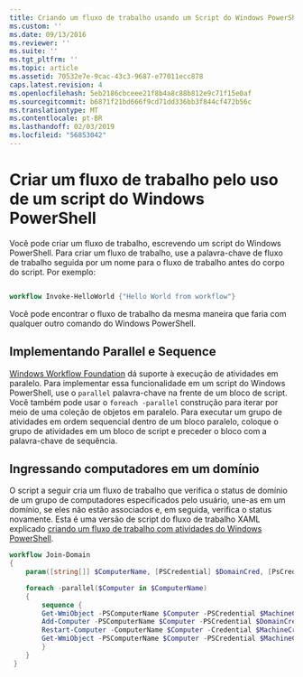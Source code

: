 ```yaml
---
title: Criando um fluxo de trabalho usando um Script do Windows PowerShell | Microsoft Docs
ms.custom: ''
ms.date: 09/13/2016
ms.reviewer: ''
ms.suite: ''
ms.tgt_pltfrm: ''
ms.topic: article
ms.assetid: 70532e7e-9cac-43c3-9687-e77011ecc878
caps.latest.revision: 4
ms.openlocfilehash: 5eb2186cbceee21f8b4a8c88b812e9c71f15e0af
ms.sourcegitcommit: b6871f21bd666f9cd71dd336bb3f844cf472b56c
ms.translationtype: MT
ms.contentlocale: pt-BR
ms.lasthandoff: 02/03/2019
ms.locfileid: "56853042"
---
```

# <a name="creating-a-workflow-by-using-a-windows-powershell-script"></a>Criar um fluxo de trabalho pelo uso de um script do Windows PowerShell

Você pode criar um fluxo de trabalho, escrevendo um script do Windows PowerShell. Para criar um fluxo de trabalho, use a palavra-chave de fluxo de trabalho seguida por um nome para o fluxo de trabalho antes do corpo do script. Por exemplo:

```powershell

workflow Invoke-HelloWorld {"Hello World from workflow"}
```

Você pode encontrar o fluxo de trabalho da mesma maneira que faria com qualquer outro comando do Windows PowerShell.

## <a name="implementing-parallel-and-sequence"></a>Implementando Parallel e Sequence

[Windows Workflow Foundation](https://msdn.microsoft.com/en-us/library/ms735967.aspx) dá suporte à execução de atividades em paralelo. Para implementar essa funcionalidade em um script do Windows PowerShell, use o `parallel` palavra-chave na frente de um bloco de script. Você também pode usar o `foreach -parallel` construção para iterar por meio de uma coleção de objetos em paralelo. Para executar um grupo de atividades em ordem sequencial dentro de um bloco paralelo, coloque o grupo de atividades em um bloco de script e preceder o bloco com a palavra-chave de sequência.

## <a name="joining-computers-to-a-domain"></a>Ingressando computadores em um domínio

O script a seguir cria um fluxo de trabalho que verifica o status de domínio de um grupo de computadores especificados pelo usuário, une-as em um domínio, se eles não estão associados e, em seguida, verifica o status novamente. Esta é uma versão de script do fluxo de trabalho XAML explicado [criando um fluxo de trabalho com atividades do Windows PowerShell](./creating-a-workflow-with-windows-powershell-activities.md).

```powershell
workflow Join-Domain
{
    param([string[]] $ComputerName, [PSCredential] $DomainCred, [PsCredential] $MachineCred)

    foreach -parallel($Computer in $ComputerName)
    {
        sequence {
        Get-WmiObject -PSComputerName $Computer -PSCredential $MachineCred
        Add-Computer -PSComputerName $Computer -PSCredential $DomainCred
        Restart-Computer -ComputerName $Computer -Credential $MachineCred -For PowerShell -Force -Wait -PSComputerName ""
        Get-WmiObject -PSComputerName $Computer -PSCredential $MachineCred
        }
    }
 }

```